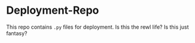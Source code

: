 # Deployment-Repo
This repo contains `.py` files for deployment. Is this the rewl life? Is this just fantasy?
